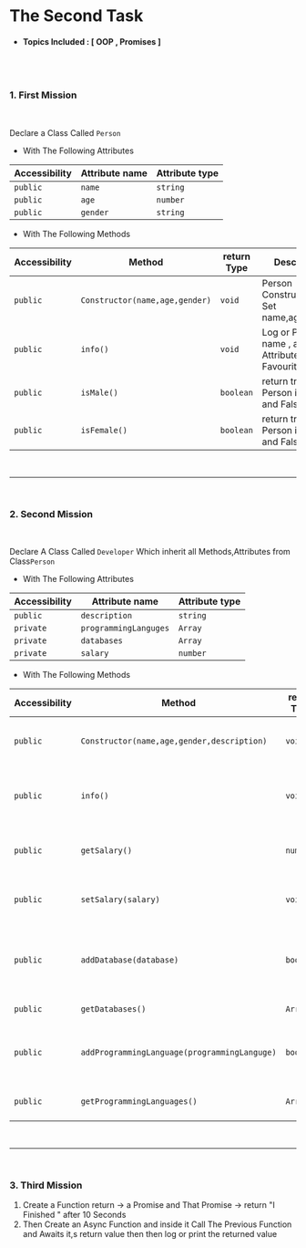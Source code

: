 # The Second Task

- ####  Topics Included : [ OOP , Promises  ]


<br><br>

### 1. First Mission 

<br>

Declare a Class Called `Person` 

- With The Following Attributes 

|  Accessibility  | Attribute name | Attribute type  |
|-----------------|----------------|-----------------|
|    `public`     |    `name`      |    `string`     |
|    `public`     |    `age`       |    `number`     |
|    `public`     |    `gender`    |    `string`     |

- With The Following Methods

|  Accessibility |  Method                        | return Type | Description                                              |
|----------------|--------------------------------|-------------|----------------------------------------------------------|
|    `public`    | `Constructor(name,age,gender)` |  `void`     | Person Constructor That Set  name,age,gender			   |
|    `public`    | `info()`						  |  `void`     | Log or Print  name , age Attributes in Your Favourite Way| 
|    `public`    | `isMale()`					  |  `boolean`	| return true if Person is Male and False if not		   |
|    `public`    | `isFemale()`					  |  `boolean`	| return true if Person is Female and False if not		   |



<br>

---

<br>

###  2. Second Mission

<br>

Declare A Class Called `Developer` Which inherit all Methods,Attributes from Class`Person` 

- With The Following Attributes 

|  Accessibility   |  Attribute name          | Attribute type  |
|------------------|--------------------------|-----------------|
|    `public`      |    `description`        |    `string`     |
|	 `private`     |    `programmingLanguges`|    `Array`      |
|	 `private`	   |    `databases`			 |    `Array`      |
|    `private`     |    `salary`             |    `number`     |

- With The Following Methods

|  Accessibility |  Method                                    | return Type | Description                                                             |
|----------------|--------------------------------------------|-------------|-------------------------------------------------------------------------|
|    `public`    | `Constructor(name,age,gender,description)` |  `void`     | Developer Constructor That Set  name,age,gender, description			  |
|    `public`    | `info()`						              |  `void`     | Override Info() and make it Log or Print  name , age , description  Attributes in Your Favourite Way| 
|    `public`    | `getSalary()`							  |  `number`   | getter method which return salary if Developer salary had Been Set or 0 if not				  |	
|    `public`    | `setSalary(salary)`					      |  `void`	    | setter method which set salary Attribute if it a number and return boolean  		                  |
|    `public`    | `addDatabase(database)`					  | `boolean`   | add new database as string into databases Attribute if only databases doesn,t contain it and if inserted return true   |
|	 `public`	|  `getDatabases()`							  | `Array`     | return databases Attribute Value  |
|	 `public`	|  `addProgrammingLanguage(programmingLanguge)`| `boolean`  | same as addDatabase(database) but Work With Attribute : programmingLanguges
|	 `public`	|  `getProgrammingLanguages()`					| `Array`   | return programmingLanguges Attribute Value 



<br>

---

<br>

### 3. Third Mission 

1. Create a Function return -> a Promise and That Promise -> return "I Finished " after 10 Seconds 
2. Then Create  an Async Function and inside it  Call The Previous  Function  and Awaits it,s return value then then log or print the returned value 

